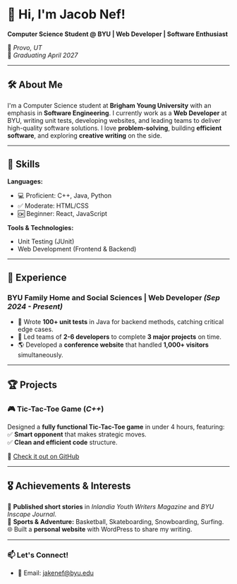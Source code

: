 # 👋 Hi, I'm Jacob Nef!  

**Computer Science Student @ BYU | Web Developer | Software Enthusiast**  

📍 *Provo, UT*  
📅 *Graduating April 2027*  

---

## 🛠️ About Me  

I'm a Computer Science student at **Brigham Young University** with an emphasis in **Software Engineering**. I currently work as a **Web Developer** at BYU, writing unit tests, developing websites, and leading teams to deliver high-quality software solutions. I love **problem-solving**, building **efficient software**, and exploring **creative writing** on the side.  

---

## 🚀 Skills  

**Languages:**  
- 💻 Proficient: C++, Java, Python  
- ✅ Moderate: HTML/CSS  
- 🆗 Beginner: React, JavaScript  

**Tools & Technologies:**  
- Unit Testing (JUnit)  
- Web Development (Frontend & Backend)  

---

## 💼 Experience  

### **BYU Family Home and Social Sciences | Web Developer** *(Sep 2024 - Present)*  
- 🧪 Wrote **100+ unit tests** in Java for backend methods, catching critical edge cases.  
- 👥 Led teams of **2-6 developers** to complete **3 major projects** on time.  
- 🌎 Developed a **conference website** that handled **1,000+ visitors** simultaneously.  

---

## 🏆 Projects  

### 🎮 **Tic-Tac-Toe Game** (*C++*)  
Designed a **fully functional Tic-Tac-Toe game** in under 4 hours, featuring:  
✅ **Smart opponent** that makes strategic moves.  
✅ **Clean and efficient code** structure.  

🔗 [Check it out on GitHub](https://github.com/jakenef/ticTacToe)  

---

## 🎖️ Achievements & Interests  

🏅 **Published short stories** in *Inlandia Youth Writers Magazine* and *BYU Inscape Journal*.  
🏀 **Sports & Adventure:** Basketball, Skateboarding, Snowboarding, Surfing.  
🌐 Built a **personal website** with WordPress to share my writing.  

---

### 📫 Let's Connect!  
- 📧 Email: jakenef@byu.edu  
